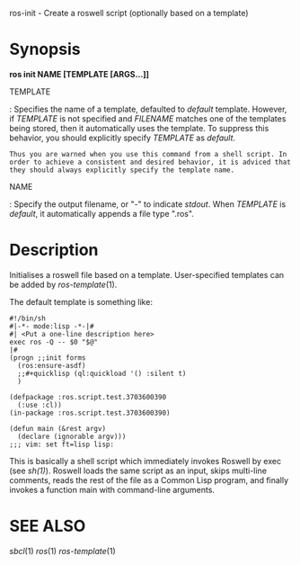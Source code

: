 ros-init - Create a roswell script (optionally based on a template)

# Synopsis

**ros init NAME [TEMPLATE [ARGS...]]** 

TEMPLATE

  : Specifies the name of a template, defaulted to *default*
    template. However, if *TEMPLATE* is not specified and *FILENAME*
    matches one of the templates being stored, then it automatically uses
    the template. To suppress this behavior, you should explicitly
    specify *TEMPLATE* as *default*.

    Thus you are warned when you use this command from a shell script. In
    order to achieve a consistent and desired behavior, it is adviced that
    they should always explicitly specify the template name.

NAME

  : Specify the output filename, or "-" to indicate *stdout*. When *TEMPLATE* is *default*, it automatically appends a file type ".ros".


<!-- # subcommands -->

# Description

Initialises a roswell file based on a template. User-specified templates can be added by _ros-template_(1).

The default template is something like:

```
#!/bin/sh
#|-*- mode:lisp -*-|#
#| <Put a one-line description here>
exec ros -Q -- $0 "$@"
|#
(progn ;;init forms
  (ros:ensure-asdf)
  ;;#+quicklisp (ql:quickload '() :silent t)
  )

(defpackage :ros.script.test.3703600390
  (:use :cl))
(in-package :ros.script.test.3703600390)

(defun main (&rest argv)
  (declare (ignorable argv)))
;;; vim: set ft=lisp lisp:
```

This is basically a shell script which immediately invokes Roswell by exec (see _sh(1)_). Roswell loads the same script as an input, skips multi-line comments, reads the rest of the file as a Common Lisp program, and finally invokes a function main with command-line arguments.

<!-- # options -->
<!--  -->
<!-- # Environmental Variables -->

# SEE ALSO
_sbcl_(1) _ros_(1) _ros-template_(1)

